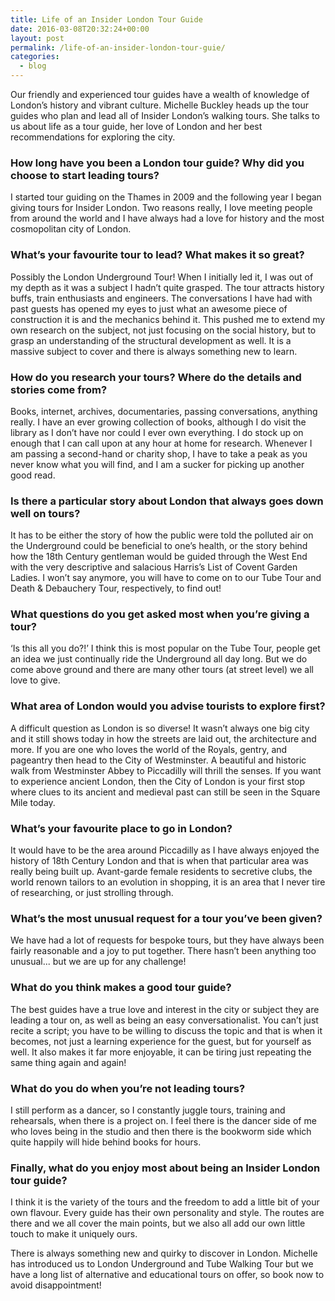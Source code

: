 ```yaml
---
title: Life of an Insider London Tour Guide
date: 2016-03-08T20:32:24+00:00
layout: post
permalink: /life-of-an-insider-london-tour-guie/
categories:
  - blog
---
```


Our friendly and experienced tour guides have a wealth of knowledge of London’s history and vibrant culture. Michelle Buckley heads up the tour guides who plan and lead all of Insider London’s walking tours. She talks to us about life as a tour guide, her love of London and her best recommendations for exploring the city.

### How long have you been a London tour guide? Why did you choose to start leading tours?

I started tour guiding on the Thames in 2009 and the following year I began giving tours for Insider London. Two reasons really, I love meeting people from around the world and I have always had a love for history and the most cosmopolitan city of London.

### What’s your favourite tour to lead? What makes it so great?

Possibly the London Underground Tour! When I initially led it, I was out of my depth as it was a subject I hadn’t quite grasped. The tour attracts history buffs, train enthusiasts and engineers. The conversations I have had with past guests has opened my eyes to just what an awesome piece of construction it is and the mechanics behind it. This pushed me to extend my own research on the subject, not just focusing on the social history, but to grasp an understanding of the structural development as well. It is a massive subject to cover and there is always something new to learn.

### How do you research your tours? Where do the details and stories come from?

Books, internet, archives, documentaries, passing conversations, anything really. I have an ever growing collection of books, although I do visit the library as I don’t have nor could I ever own everything. I do stock up on enough that I can call upon at any hour at home for research. Whenever I am passing a second-hand or charity shop, I have to take a peak as you never know what you will find, and I am a sucker for picking up another good read.

### Is there a particular story about London that always goes down well on tours?

It has to be either the story of how the public were told the polluted air on the Underground could be beneficial to one’s health, or the story behind how the 18th Century gentleman would be guided through the West End with the very descriptive and salacious Harris’s List of Covent Garden Ladies. I won’t say anymore, you will have to come on to our Tube Tour and Death & Debauchery Tour, respectively, to find out!

### What questions do you get asked most when you’re giving a tour?

‘Is this all you do?!’ I think this is most popular on the Tube Tour, people get an idea we just continually ride the Underground all day long. But we do come above ground and there are many other tours (at street level) we all love to give.

### What area of London would you advise tourists to explore first?

A difficult question as London is so diverse! It wasn’t always one big city and it still shows today in how the streets are laid out, the architecture and more. If you are one who loves the world of the Royals, gentry, and pageantry then head to the City of Westminster. A beautiful and historic walk from Westminster Abbey to Piccadilly will thrill the senses. If you want to experience ancient London, then the City of London is your first stop where clues to its ancient and medieval past can still be seen in the Square Mile today.

### What’s your favourite place to go in London?

It would have to be the area around Piccadilly as I have always enjoyed the history of 18th Century London and that is when that particular area was really being built up. Avant-garde female residents to secretive clubs, the world renown tailors to an evolution in shopping, it is an area that I never tire of researching, or just strolling through.

### What’s the most unusual request for a tour you’ve been given?

We have had a lot of requests for bespoke tours, but they have always been fairly reasonable and a joy to put together. There hasn’t been anything too unusual... but we are up for any challenge!         	

### What do you think makes a good tour guide?

The best guides have a true love and interest in the city or subject they are leading a tour on, as well as being an easy conversationalist. You can’t just recite a script; you have to be willing to discuss the topic and that is when it becomes, not just a learning experience for the guest, but for yourself as well. It also makes it far more enjoyable, it can be tiring just repeating the same thing again and again!

### What do you do when you’re not leading tours?

I still perform as a dancer, so I constantly juggle tours, training and rehearsals, when there is a project on. I feel there is the dancer side of me who loves being in the studio and then there is the bookworm side which quite happily will hide behind books for hours.

### Finally, what do you enjoy most about being an Insider London tour guide?

I think it is the variety of the tours and the freedom to add a little bit of your own flavour. Every guide has their own personality and style. The routes are there and we all cover the main points, but we also all add our own little touch to make it uniquely ours.

There is always something new and quirky to discover in London. Michelle has introduced us to London Underground and Tube Walking Tour but we have a long list of alternative and educational tours on offer, so book now to avoid disappointment!
